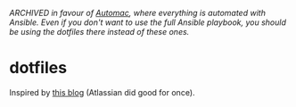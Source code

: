 *ARCHIVED in favour of [Automac](https://github.com/denialanderror/automac), where everything is automated with Ansible. Even if you don't want to use the full Ansible playbook, you should be using the dotfiles there instead of these ones.*

# dotfiles

Inspired by [this blog](https://www.atlassian.com/git/tutorials/dotfiles) (Atlassian did good for once).
